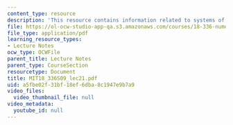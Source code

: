 ```yaml
---
content_type: resource
description: 'This resource contains information related to systems of IVP. '
file: https://ol-ocw-studio-app-qa.s3.amazonaws.com/courses/18-336-numerical-methods-for-partial-differential-equations-spring-2009/a5fbe02f31bf18ef6dba8c1947e9b7a9_MIT18_336S09_lec21.pdf
file_type: application/pdf
learning_resource_types:
- Lecture Notes
ocw_type: OCWFile
parent_title: Lecture Notes
parent_type: CourseSection
resourcetype: Document
title: MIT18_336S09_lec21.pdf
uid: a5fbe02f-31bf-18ef-6dba-8c1947e9b7a9
video_files:
  video_thumbnail_file: null
video_metadata:
  youtube_id: null
---
```

